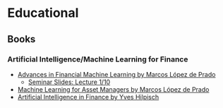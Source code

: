 # Educational
## Books
### Artificial Intelligence/Machine Learning for Finance
- [Advances in Financial Machine Learning by Marcos López de Prado](https://books.google.es/books?id=c75IDwAAQBAJ&printsec=frontcover#v=onepage&q&f=false)
  - [Seminar Slides: Lecture 1/10](https://papers.ssrn.com/sol3/papers.cfm?abstract_id=3270329)
- [Machine Learning for Asset Managers by Marcos López de Prado](https://books.google.es/books?id=gRfeDwAAQBAJ&printsec=frontcover#v=onepage&q&f=false)
- [Artificial Intelligence in Finance by Yves Hilpisch](https://www.oreilly.com/library/view/artificial-intelligence-in/9781492055426/)
